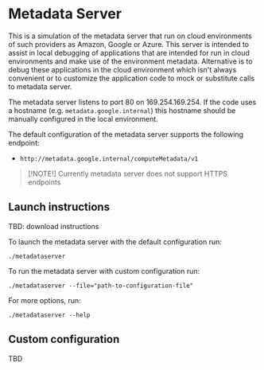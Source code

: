 # Metadata Server

This is a simulation of the metadata server that run on cloud environments of such providers as Amazon, Google or Azure.
This server is intended to assist in local debugging of applications that are intended for run in cloud environments and make use of the environment metadata.
Alternative is to debug these applications in the cloud environment which isn't always convenient or to customize the application code to mock or substitute calls to metadata server.

The metadata server listens to port 80 on 169.254.169.254. If the code uses a hostname (e.g. `metadata.google.internal`) this hostname should be manually configured in the local environment.

The default configuration of the metadata server supports the following endpoint:

* `http://metadata.google.internal/computeMetadata/v1`

> [!NOTE!]
> Currently metadata server does not support HTTPS endpoints

## Launch instructions

TBD: download instructions

To launch the metadata server with the default configuration run:

```shell
./metadataserver
```

To run the metadata server with custom configuration run:

```shell
./metadataserver --file="path-to-configuration-file"
```

For more options, run:

```shell
./metadataserver --help
```

## Custom configuration

TBD
